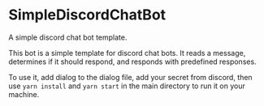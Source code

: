 # SimpleDiscordChatBot
A simple discord chat bot template. 

This bot is a simple template for discord chat bots. It reads a message, determines if it should respond, and responds with predefined responses.

To use it, add dialog to the dialog file, add your secret from discord, then use `yarn install` and `yarn start` in the main directory to run it on your machine.

